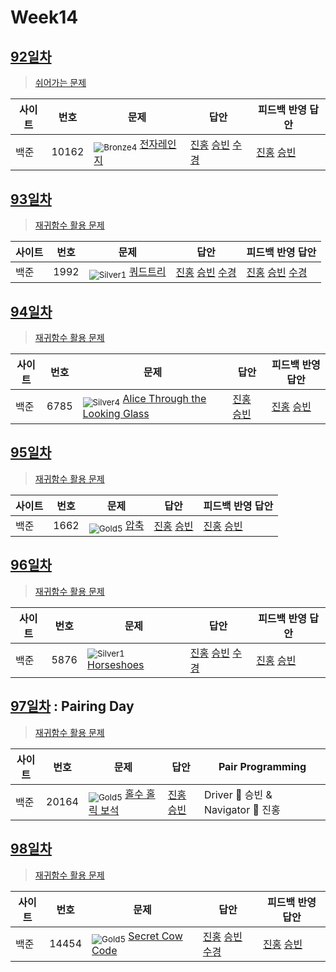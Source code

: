 <!-- tier 리스트 S -->
[Unrated]: https://user-images.githubusercontent.com/33937365/126247607-85783912-c11a-4d50-ac36-8cc7dcb75cd2.png
[Bronze5]: https://user-images.githubusercontent.com/33937365/126247611-e362d727-17a4-4737-a232-5827e185ab7c.png
[Bronze4]: https://user-images.githubusercontent.com/33937365/126247612-89cbc675-e1d4-43a2-950b-1cb014dca697.png
[Bronze3]: https://user-images.githubusercontent.com/33937365/126247613-b8408610-7bc4-40f8-804f-a30a45ddbb68.png
[Bronze2]: https://user-images.githubusercontent.com/33937365/126247614-d85dc6ff-a520-4c00-82bd-eb593b156bd8.png
[Bronze1]: https://user-images.githubusercontent.com/33937365/126247616-04b2ab30-9891-4b7b-8cb4-38e99b97e834.png
[Silver5]: https://user-images.githubusercontent.com/33937365/126247618-38c5c905-672b-4d75-808e-8a7d45ea577d.png
[Silver4]: https://user-images.githubusercontent.com/33937365/126247620-ba2d1b96-b0aa-4b88-80c5-71569c69bbc3.png
[Silver3]: https://user-images.githubusercontent.com/33937365/126247621-1b55b7f4-3a79-4348-8a63-f00c1813853e.png
[Silver2]: https://user-images.githubusercontent.com/33937365/126247622-a83b30a9-6618-4593-b775-6f6730afd3f6.png
[Silver1]: https://user-images.githubusercontent.com/33937365/126247625-8d82f8ab-6f95-4ef8-a243-be31f548596e.png
[Gold5]: https://user-images.githubusercontent.com/33937365/126247627-2979d4d5-915a-4c4e-adb7-c171f9bafe28.png
[Gold4]: https://user-images.githubusercontent.com/33937365/126247629-b24e1e24-4579-450f-bc3c-f166361091dd.png
[Gold3]: https://user-images.githubusercontent.com/33937365/126247630-80fb15af-debc-451d-a937-6c9c6bfa693b.png
[Gold2]: https://user-images.githubusercontent.com/33937365/126247633-7112f6a6-57da-4d1d-953f-5414ba8ffc3d.png
[Gold1]: https://user-images.githubusercontent.com/33937365/126247635-42bd3af9-e129-4379-b44a-22d75de3def6.png
[Platinum5]: https://user-images.githubusercontent.com/33937365/126247636-763e3bc4-43a9-4724-8ce1-c2288aecb636.png
[Platinum4]: https://user-images.githubusercontent.com/33937365/126247637-af30d243-2771-4966-b0bb-0901b9fd4989.png
[Platinum3]: https://user-images.githubusercontent.com/33937365/126247640-cfd654db-86d8-42a9-8d1b-0f3494758330.png
[Platinum2]: https://user-images.githubusercontent.com/33937365/126247641-3e60e9a6-5116-4005-a87d-bfb59969c87a.png
[Platinum1]: https://user-images.githubusercontent.com/33937365/126247643-23bba5ac-52c4-442a-a88a-2eb8998f6446.png
[Diamond5]: https://user-images.githubusercontent.com/33937365/126247645-870445bf-25d9-45ce-9c07-a25949ffad21.png
[Diamond4]: https://user-images.githubusercontent.com/33937365/126247646-b2d7e328-c205-448d-a5bf-c6294c07edaa.png
[Diamond3]: https://user-images.githubusercontent.com/33937365/126247647-db568f94-882f-410c-bd1b-63d49c87623c.png
[Diamond2]: https://user-images.githubusercontent.com/33937365/126247648-52f92f07-0fb9-4b1d-a344-6e9b81d81044.png
[Diamond1]: https://user-images.githubusercontent.com/33937365/126247649-4d068f63-f5e1-40df-910e-dceeb2b7de99.png
[Ruby5]: https://user-images.githubusercontent.com/33937365/126247652-94013ea7-9a96-4068-b922-01535c85801d.png
[Ruby4]: https://user-images.githubusercontent.com/33937365/126247655-a10f7077-6341-416e-938c-b500b7022aca.png
[Ruby3]: https://user-images.githubusercontent.com/33937365/126247656-d0e16a36-5080-4585-a465-4e4f5302beef.png
[Ruby2]: https://user-images.githubusercontent.com/33937365/126247659-1d249660-02a2-4a95-966f-074f99df70fe.png
[Ruby1]: https://user-images.githubusercontent.com/33937365/126247660-8e0d236d-eaef-42b3-8983-28f9e6c94ff9.png
<!-- tier 리스트 E -->

# Week14

## [92일차](Day92)

> [쉬어가는 문제](https://www.acmicpc.net/group/workbook/view/9797/32211)

| 사이트 | 번호  | 문제                                                | 답안                                                                                                                                                       | 피드백 반영 답안                                                   |
| ------ | ----- | --------------------------------------------------- | ---------------------------------------------------------------------------------------------------------------------------------------------------------- | ------------------------------------------------------------------ |
| 백준   | 10162 | <sub>![Bronze4]</sub> [전자레인지](https://www.acmicpc.net/problem/10162) | [진홍](Day92/boj10162_kjh.java) [승빈](Day92/boj10162_wsb.java) [수경](https://github.com/sukyeongh/Algorithm/blob/master/2021_05/20210501/bj10162_hsk.js) | [진홍](Day92/boj10162_kjh.java) [승빈](Day92/boj10162_wsb_fb.java) |

## [93일차](Day93)

> [재귀함수 활용 문제](https://www.acmicpc.net/group/workbook/view/9797/32222)

| 사이트 | 번호 | 문제                                             | 답안                                                                                                                                                    | 피드백 반영 답안                                                                                                                                              |
| ------ | ---- | ------------------------------------------------ | ------------------------------------------------------------------------------------------------------------------------------------------------------- | ------------------------------------------------------------------------------------------------------------------------------------------------------------- |
| 백준   | 1992 | <sub>![Silver1]</sub> [쿼드트리](https://www.acmicpc.net/problem/1992) | [진홍](Day93/boj1992_kjh.java) [승빈](Day93/boj1992_wsb.java) [수경](https://github.com/sukyeongh/Algorithm/blob/master/2021_05/20210513/bj1992_hsk.js) | [진홍](Day93/boj1992_kjh.java) [승빈](Day93/boj1992_wsb.java) [수경](https://github.com/sukyeongh/Algorithm/blob/master/2021_05/20210513/bj1992_hsk%20_fb.js) |

## [94일차](Day94)

> [재귀함수 활용 문제](https://www.acmicpc.net/group/workbook/view/9797/32330)

| 사이트 | 번호 | 문제                                                                    | 답안                                                          | 피드백 반영 답안                                                    |
| ------ | ---- | ----------------------------------------------------------------------- | ------------------------------------------------------------- | ------------------------------------------------------------------- |
| 백준   | 6785 | <sub>![Silver4]</sub> [Alice Through the Looking Glass](https://www.acmicpc.net/problem/6785) | [진홍](Day94/boj6785_kjh.java) [승빈](Day94/boj6785_wsb.java) | [진홍](Day94/boj6785_kjh_fb.java) [승빈](Day94/boj6785_wsb_fb.java) |

## [95일차](Day95)

> [재귀함수 활용 문제](https://www.acmicpc.net/group/workbook/view/9797/32335)

| 사이트 | 번호 | 문제                                         | 답안                                                          | 피드백 반영 답안                                                 |
| ------ | ---- | -------------------------------------------- | ------------------------------------------------------------- | ---------------------------------------------------------------- |
| 백준   | 1662 | <sub>![Gold5]</sub> [압축](https://www.acmicpc.net/problem/1662) | [진홍](Day95/boj1662_kjh.java) [승빈](Day95/boj1662_wsb.java) | [진홍](Day95/boj1662_kjh_fb.java) [승빈](Day95/boj1662_wsb.java) |

## [96일차](Day96)

> [재귀함수 활용 문제](https://www.acmicpc.net/group/workbook/view/9797/32399)

| 사이트 | 번호 | 문제                                               | 답안                                                                                                                                                      | 피드백 반영 답안                                                    |
| ------ | ---- | -------------------------------------------------- | --------------------------------------------------------------------------------------------------------------------------------------------------------- | ------------------------------------------------------------------- |
| 백준   | 5876 | <sub>![Silver1]</sub> [Horseshoes](https://www.acmicpc.net/problem/5876) | [진홍](Day96/boj5876_kjh.java) [승빈](Day96/boj5876_wsb.java) [수경](https://github.com/sukyeongh/Algorithm/blob/master/2021_04/20210430/bj5876_2_hsk.js) | [진홍](Day96/boj5876_kjh_fb.java) [승빈](Day96/boj5876_wsb_fb.java) |

## [97일차](Day97) : Pairing Day

> [재귀함수 활용 문제](https://www.acmicpc.net/group/workbook/view/9797/32420)

| 사이트 | 번호  | 문제                                                    | 답안                                   | Pair Programming                   |
| ------ | ----- | ------------------------------------------------------- | -------------------------------------- | ---------------------------------- |
| 백준   | 20164 | <sub>![Gold5]</sub> [홀수 홀릭 보석](https://www.acmicpc.net/problem/20164) | [진홍승빈](Day97/boj20164_kjhwsb.java) | Driver 🚗 승빈 & Navigator 🧭 진홍 |

## [98일차](Day98)

> [재귀함수 활용 문제](https://www.acmicpc.net/group/workbook/view/9797/32435)

| 사이트 | 번호  | 문제                                                     | 답안                                                                                                                                                       | 피드백 반영 답안                                                   |
| ------ | ----- | -------------------------------------------------------- | ---------------------------------------------------------------------------------------------------------------------------------------------------------- | ------------------------------------------------------------------ |
| 백준   | 14454 | <sub>![Gold5]</sub> [Secret Cow Code](https://www.acmicpc.net/problem/14454) | [진홍](Day98/boj14454_kjh.java) [승빈](Day98/boj14454_wsb.java) [수경](https://github.com/sukyeongh/Algorithm/blob/master/2021_05/20210515/bj14454_hsk.js) | [진홍](Day98/boj14454_kjh.java) [승빈](Day98/boj14454_wsb_fb.java) |
